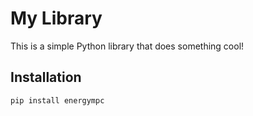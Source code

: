 # My Library

This is a simple Python library that does something cool!

## Installation

```bash
pip install energympc